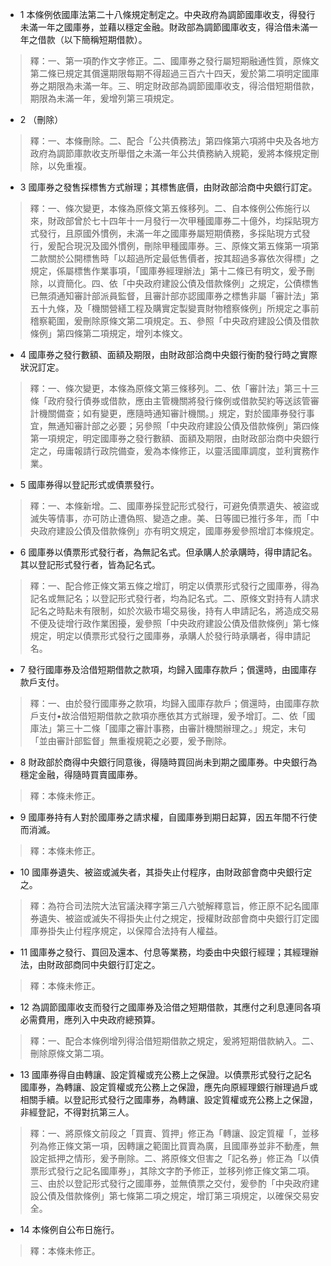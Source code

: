 * 1 本條例依國庫法第二十八條規定制定之。中央政府為調節國庫收支，得發行未滿一年之國庫券，並藉以穩定金融。財政部為調節國庫收支，得洽借未滿一年之借款（以下簡稱短期借款）。

> 釋：一、第一項酌作文字修正。二、國庫券之發行屬短期融通性質，原條文第二條已規定其償還期限每期不得超過三百六十四天，爰於第二項明定國庫券之期限為未滿一年。三、明定財政部為調節國庫收支，得洽借短期借款，期限為未滿一年，爰增列第三項規定。

* 2 （刪除）

> 釋：一、本條刪除。二、配合「公共債務法」第四條第六項將中央及各地方政府為調節庫款收支所舉借之未滿一年公共債務納入規範，爰將本條規定刪除，以免重複。

* 3 國庫券之發售採標售方式辦理；其標售底價，由財政部洽商中央銀行訂定。

> 釋：一、條次變更，本條為原條文第五條移列。二、自本條例公佈施行以來，財政部曾於七十四年十一月發行一次甲種國庫券二十億外，均採貼現方式發行，且原國外慣例，未滿一年之國庫券屬短期債務，多採貼現方式發行，爰配合現況及國外慣例，刪除甲種國庫券。三、原條文第五條第一項第二款關於公開標售時「以超過所定最低售價者，按其超過多寡依次得標」之規定，係屬標售作業事項，「國庫券經理辦法」第十二條已有明文，爰予刪除，以資簡化。四、依「中央政府建設公債及借款條例」之規定，公債標售已無須通知審計部派員監督，且審計部亦認國庫券之標售非屬「審計法」第五十九條，及「機關營繕工程及購實定製變賣財物稽察條例」所規定之事前稽察範圍，爰刪除原條文第二項規定。五、參照「中央政府建設公債及借款條例」第四條第二項規定，增列本條文。

* 4 國庫券之發行數額、面額及期限，由財政部洽商中央銀行衡酌發行時之實際狀況訂定。

> 釋：一、條次變更，本條為原條文第三條移列。二、依「審計法」第三十三條「政府發行債券或借款，應由主管機關將發行條例或借款契約等送該管審計機關備查；如有變更，應隨時通知審計機關。」規定，對於國庫券發行事宜，無通知審計部之必要；另參照「中央政府建設公債及借款條例」第四條第一項規定，明定國庫券之發行數額、面額及期限，由財政部治商中央銀行定之，毋庸報請行政院備查，爰為本條修正，以靈活國庫調度，並利實務作業。

* 5 國庫券得以登記形式或債票發行。

> 釋：一、本條新增。二、國庫券採登記形式發行，可避免債票遺失、被盜或滅失等情事，亦可防止遭偽照、變造之慮。美、日等國已推行多年，而「中央政府建設公債及借款條例」亦有明文規定，國庫券爰參照增訂本條規定。

* 6 國庫券以債票形式發行者，為無記名式。但承購人於承購時，得申請記名。其以登記形式發行者，皆為記名式。

> 釋：一、配合修正條文第五條之增訂，明定以債票形式發行之國庫券，得為記名或無記名；以登記形式發行者，均為記名式。二、原條文對持有人請求記名之時點未有限制，如於次級市場交易後，持有人申請記名，將造成交易不便及徒增行政作業困擾，爰參照「中央政府建設公債及借款條例」第七條規定，明定以債票形式發行之國庫券，承購人於發行時承購者，得申請記名。

* 7 發行國庫券及洽借短期借款之款項，均歸入國庫存款戶；償還時，由國庫存款戶支付。

> 釋：一、由於發行國庫券之款項，均歸入國庫存款戶；償還時，由國庫存款戶支付•故洽借短期借款之款項亦應依其方式辦理，爰予增訂。二、依「國庫法」第三十二條「國庫之審計事務，由審計機關辦理之。」規定，末句「並由審計部監督」無重複規範之必要，爰予刪除。

* 8 財政部於商得中央銀行同意後，得隨時買回尚未到期之國庫券。中央銀行為穩定金融，得隨時買賣國庫券。

> 釋：本條未修正。

* 9 國庫券持有人對於國庫券之請求權，自國庫券到期日起算，因五年間不行使而消滅。

> 釋：本條未修正。

* 10 國庫券遺失、被盜或滅失者，其掛失止付程序，由財政部會商中央銀行定之。

> 釋：為符合司法院大法官議決釋字第三八六號解釋意旨，修正原不記名國庫券遺失、被盜或滅失不得掛失止付之規定，授權財政部會商中央銀行訂定國庫券掛失止付程序規定，以保障合法持有人權益。

* 11 國庫券之發行、買回及還本、付息等業務，均委由中央銀行經理；其經理辦法，由財政部商同中央銀行訂定之。

> 釋：本條未修正。

* 12 為調節國庫收支而發行之國庫券及洽借之短期借款，其應付之利息連同各項必需費用，應列入中央政府總預算。

> 釋：一、配合本條例增列得洽借短期借款之規定，爰將短期借款納入。二、刪除原條文第二項。

* 13 國庫券得自由轉讓、設定質權或充公務上之保證。以債票形式發行之記名國庫券，為轉讓、設定質權或充公務上之保證，應先向原經理銀行辦理過戶或相關手續。以登記形式發行之國庫券，為轉讓、設定質權或充公務上之保證，非經登記，不得對抗第三人。

> 釋：一、將原條文前段之「買賣、質押」修正為「轉讓、設定質權「，並移列為修正條文第一項，因轉讓之範圍比買賣為廣，且國庫券並非不動產，無設定抵押之情形，爰予刪除。二、將原條文但害之「記名券」修正為「以債票形式發行之記名國庫券」，其除文字酌予修正，並移列修正條文第二項。三、由於以登記形式發行之國庫券，並無債票之交付，爰參酌「中央政府建設公債及借款條例」第七條第二項之規定，增訂第三項規定，以確保交易安全。

* 14 本條例自公布日施行。

> 釋：本條未修正。

